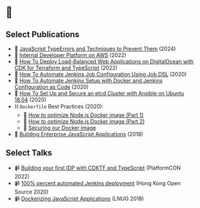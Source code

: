 # 👋

## Select Publications

- 📃 [JavaScript TypeErrors and Techniques to Prevent Them](https://www.meticulous.ai/blog/javascript-typeerrors-and-techniques-to-prevent-them) (2024)
- 🏫 [Internal Developer Platform on AWS](https://www.manning.com/liveprojectseries/internal-developer-platform-ser) (2022)
- 📃 [How To Deploy Load-Balanced Web Applications on DigitalOcean with CDK for Terraform and TypeScript](https://www.digitalocean.com/community/tutorials/how-to-deploy-load-balanced-web-applications-on-digitalocean-with-cdk-for-terraform-and-typescript) (2022)
- 📃 [How To Automate Jenkins Job Configuration Using Job DSL](https://www.digitalocean.com/community/tutorials/how-to-automate-jenkins-job-configuration-using-job-dsl) (2020)
- 📃 [How To Automate Jenkins Setup with Docker and Jenkins Configuration as Code](https://www.digitalocean.com/community/tutorials/how-to-automate-jenkins-setup-with-docker-and-jenkins-configuration-as-code) (2020)
- 📃 [How To Set Up and Secure an etcd Cluster with Ansible on Ubuntu 18.04](https://www.digitalocean.com/community/tutorials/how-to-set-up-and-secure-an-etcd-cluster-with-ansible-on-ubuntu-18-04) (2020)
- ⛓️ `Dockerfile` Best Practices (2020):
  - 📃 [How to optimize Node.js Docker image (Part 1)](https://buddy.works/tutorials/optimizing-dockerfile-for-node-js-part-1)
  - 📃 [How to optimize Node.js Docker image (Part 2)](https://buddy.works/tutorials/optimizing-dockerfile-for-node-js-part-2)
  - 📃 [Securing our Docker image](https://buddy.works/tutorials/securing-docker-image)
- 📙 [Building Enterprise JavaScript Applications](https://www.packtpub.com/en-us/product/building-enterprise-javascript-applications-9781788472913) (2018)

## Select Talks

- 📹 [Building your first IDP with CDKTF and TypeScript](https://www.youtube.com/watch?v=QGoclcdBGco) (PlatformCON 2022)
- 📹 [100% percent automated Jenkins deployment](https://www.youtube.com/watch?v=Ezq3t71oEfc) (Hong Kong Open Source 2020)
- 📹 [Dockerizing JavaScript Applications](https://www.youtube.com/watch?v=96KtwRdszuE) (LNUG 2018)

